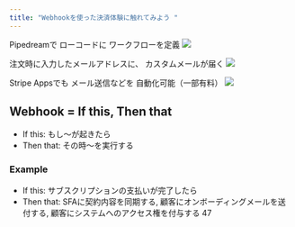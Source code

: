 ```yaml
---
title: "Webhookを使った決済体験に触れてみよう "
---
```


Pipedreamで ローコードに ワークフローを定義
![](https://storage.googleapis.com/zenn-user-upload/2c4f0a667d2b-20230525.png)

注文時に入力したメールアドレスに、 カスタムメールが届く
![](https://storage.googleapis.com/zenn-user-upload/6c375ac47fb2-20230525.png)

Stripe Appsでも メール送信などを 自動化可能（一部有料）
![](https://storage.googleapis.com/zenn-user-upload/0749f976b1c9-20230525.png)

## Webhook = If this, Then that 
* If this: もし〜が起きたら 
* Then that: その時〜を実行する 

###  Example 
* If this: サブスクリプションの支払いが完了したら 
* Then that: SFAに契約内容を同期する, 顧客にオンボーディングメールを送付する, 顧客にシステムへのアクセス権を付与する 47
